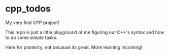 # cpp_todos
My very first CPP project!

This repo is just a little playground of me figuring out C++'s syntax and how to do some simple tasks.

Here for posterity, not because its great. More learning incoming!
